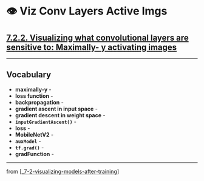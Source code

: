 # 👁 Viz Conv Layers Active Imgs

## [**7.2.2.** Visualizing what convolutional layers are sensitive to: Maximally- y activating images](https://livebook.manning.com/book/deep-learning-with-javascript/chapter-7/108)

---

## **Vocabulary**

- **maximally-y** -
- **loss function** -
- **backpropagation** -
- **gradient ascent in input space** -
- **gradient descent in weight space** -
- **`inputGradientAscent()`** -
- **loss** -
- **MobileNetV2** -
- **`auxModel`** -
- **`tf.grad()`** -
- **gradFunction** -

---
from [[_7-2-visualizing-models-after-training]]

[//begin]: # "Autogenerated link references for markdown compatibility"
[_7-2-visualizing-models-after-training]: _7-2-visualizing-models-after-training.md "👁 Viz Models After Training"
[//end]: # "Autogenerated link references"
